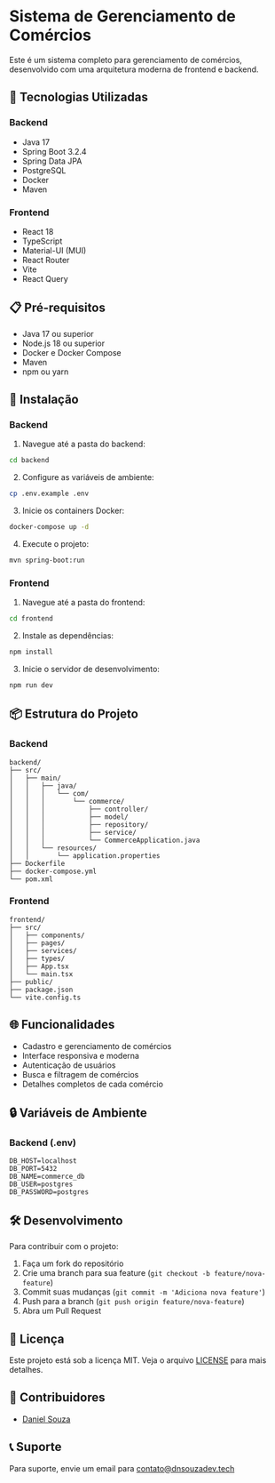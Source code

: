 # Sistema de Gerenciamento de Comércios

Este é um sistema completo para gerenciamento de comércios, desenvolvido com uma arquitetura moderna de frontend e backend.

## 🚀 Tecnologias Utilizadas

### Backend
- Java 17
- Spring Boot 3.2.4
- Spring Data JPA
- PostgreSQL
- Docker
- Maven

### Frontend
- React 18
- TypeScript
- Material-UI (MUI)
- React Router
- Vite
- React Query

## 📋 Pré-requisitos

- Java 17 ou superior
- Node.js 18 ou superior
- Docker e Docker Compose
- Maven
- npm ou yarn

## 🔧 Instalação

### Backend

1. Navegue até a pasta do backend:
```bash
cd backend
```

2. Configure as variáveis de ambiente:
```bash
cp .env.example .env
```

3. Inicie os containers Docker:
```bash
docker-compose up -d
```

4. Execute o projeto:
```bash
mvn spring-boot:run
```

### Frontend

1. Navegue até a pasta do frontend:
```bash
cd frontend
```

2. Instale as dependências:
```bash
npm install
```

3. Inicie o servidor de desenvolvimento:
```bash
npm run dev
```

## 📦 Estrutura do Projeto

### Backend
```
backend/
├── src/
│   ├── main/
│   │   ├── java/
│   │   │   └── com/
│   │   │       └── commerce/
│   │   │           ├── controller/
│   │   │           ├── model/
│   │   │           ├── repository/
│   │   │           ├── service/
│   │   │           └── CommerceApplication.java
│   │   └── resources/
│   │       └── application.properties
├── Dockerfile
├── docker-compose.yml
└── pom.xml
```

### Frontend
```
frontend/
├── src/
│   ├── components/
│   ├── pages/
│   ├── services/
│   ├── types/
│   ├── App.tsx
│   └── main.tsx
├── public/
├── package.json
└── vite.config.ts
```

## 🌐 Funcionalidades

- Cadastro e gerenciamento de comércios
- Interface responsiva e moderna
- Autenticação de usuários
- Busca e filtragem de comércios
- Detalhes completos de cada comércio

## 🔒 Variáveis de Ambiente

### Backend (.env)
```
DB_HOST=localhost
DB_PORT=5432
DB_NAME=commerce_db
DB_USER=postgres
DB_PASSWORD=postgres
```

## 🛠️ Desenvolvimento

Para contribuir com o projeto:

1. Faça um fork do repositório
2. Crie uma branch para sua feature (`git checkout -b feature/nova-feature`)
3. Commit suas mudanças (`git commit -m 'Adiciona nova feature'`)
4. Push para a branch (`git push origin feature/nova-feature`)
5. Abra um Pull Request

## 📝 Licença

Este projeto está sob a licença MIT. Veja o arquivo [LICENSE](LICENSE) para mais detalhes.

## 🤝 Contribuidores

- [Daniel Souza](https://github.com/dnsouzadev)

## 📞 Suporte

Para suporte, envie um email para contato@dnsouzadev.tech
